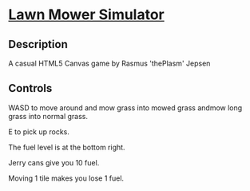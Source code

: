 [Lawn Mower Simulator](theplasm.github.io/lawn-mower-simulator/index.html)
====================

Description
-----------

A casual HTML5 Canvas game by Rasmus 'thePlasm' Jepsen

Controls
--------

WASD to move around and mow grass into mowed grass andmow long grass into normal grass.

E to pick up rocks.

The fuel level is at the bottom right.

Jerry cans give you 10 fuel.

Moving 1 tile makes you lose 1 fuel.